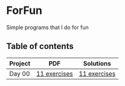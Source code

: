 # ForFun
Simple programs that I do for fun

## Table of contents
| Project        	| PDF                                                                                        	| Solutions                                                                               	|
|----------------	|--------------------------------------------------------------------------------------------	|-----------------------------------------------------------------------------------------	|
| Day 00         	| [11 exercises](https://github.com/MrRobb/42_piscine/tree/master/day00/d00.en.pdf)          	| [11 exercises](https://github.com/MrRobb/42_piscine/tree/master/day00)                  	|
